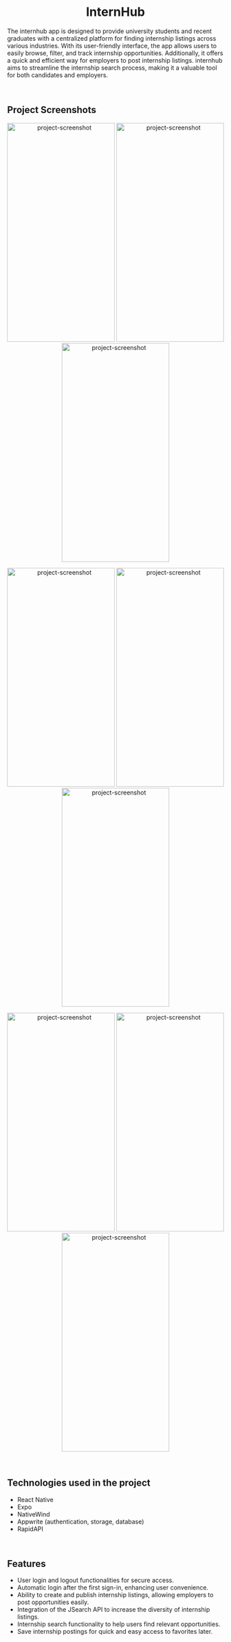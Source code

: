 <h1 align="center" id="title">InternHub</h1>

<p id="description">The internhub app is designed to provide university students and recent graduates with a centralized platform for finding internship listings across various industries. With its user-friendly interface, the app allows users to easily browse, filter, and track internship opportunities. Additionally, it offers a quick and efficient way for employers to post internship listings. internhub aims to streamline the internship search process, making it a valuable tool for both candidates and employers.</p>
<br />

## Project Screenshots
<p align="center"><img src="https://i.imgur.com/NceLRZ2.jpeg" alt="project-screenshot" width="250" height="508/"> <img src="https://i.imgur.com/2v9xhA5.jpeg" alt="project-screenshot" width="250" height="508/"> <img src="https://i.imgur.com/4vEAzAK.jpeg" alt="project-screenshot" width="250" height="508/"> </p>
<p align="center"><img src="https://i.imgur.com/VPLF793.jpeg" alt="project-screenshot" width="250" height="508/"> <img src="https://i.imgur.com/nm6DJhT.jpeg" alt="project-screenshot" width="250" height="508/"> <img src="https://i.imgur.com/FDsZhnQ.jpeg" alt="project-screenshot" width="250" height="508/"></p>
<p align="center"><img src="https://i.imgur.com/r4MaTN5.jpeg" alt="project-screenshot" width="250" height="508/"> <img src="https://i.imgur.com/M5PmP9R.jpeg" alt="project-screenshot" width="250" height="508/"> <img src="https://i.imgur.com/ZDY1If2.jpeg" alt="project-screenshot" width="250" height="508/"></p>
<br />

## Technologies used in the project
- React Native
- Expo 
- NativeWind
- Appwrite (authentication, storage, database)
- RapidAPI
  
 <br />

## Features
- User login and logout functionalities for secure access.
- Automatic login after the first sign-in, enhancing user convenience.
- Ability to create and publish internship listings, allowing employers to post opportunities easily.
- Integration of the JSearch API to increase the diversity of internship listings.
- Internship search functionality to help users find relevant opportunities.
- Save internship postings for quick and easy access to favorites later.
